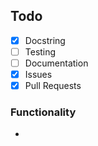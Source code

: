 ## Todo

- [x] Docstring
- [ ] Testing
- [ ] Documentation
- [x] Issues
- [x] Pull Requests

### Functionality
-

